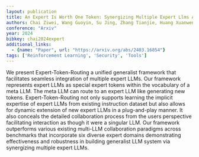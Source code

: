```yaml
---
layout: publication
title: An Expert Is Worth One Token: Synergizing Multiple Expert Llms As Generalist Via Expert Token Routing
authors: Chai Ziwei, Wang Guoyin, Su Jing, Zhang Tianjie, Huang Xuanwen, Wang Xuwu, Xu Jingjing, Yuan Jianbo, Yang Hongxia, Wu Fei, Yang Yang
conference: "Arxiv"
year: 2024
bibkey: chai2024expert
additional_links:
  - {name: "Paper", url: "https://arxiv.org/abs/2403.16854"}
tags: ['Reinforcement Learning', 'Security', 'Tools']
---
```

We present Expert-Token-Routing a unified generalist framework that facilitates seamless integration of multiple expert LLMs. Our framework represents expert LLMs as special expert tokens within the vocabulary of a meta LLM. The meta LLM can route to an expert LLM like generating new tokens. Expert-Token-Routing not only supports learning the implicit expertise of expert LLMs from existing instruction dataset but also allows for dynamic extension of new expert LLMs in a plug-and-play manner. It also conceals the detailed collaboration process from the users perspective facilitating interaction as though it were a singular LLM. Our framework outperforms various existing multi-LLM collaboration paradigms across benchmarks that incorporate six diverse expert domains demonstrating effectiveness and robustness in building generalist LLM system via synergizing multiple expert LLMs.
